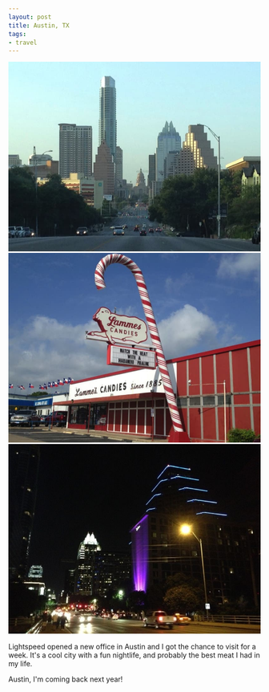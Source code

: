 ```yaml
---
layout: post
title: Austin, TX
tags:
- travel
---
```

<img src="/assets/images/187.jpg" />
<!--more-->
<img src="/assets/images/188.jpg" />

<img src="/assets/images/189.jpg" />

Lightspeed opened a new office in Austin and I got the chance to visit for a week. It's a cool city with a fun nightlife, and probably the best meat I had in my life. 

Austin, I'm coming back next year!
